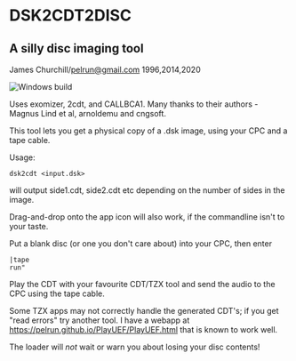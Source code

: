 # DSK2CDT2DISC
## A silly disc imaging tool
James Churchill/pelrun@gmail.com 1996,2014,2020

![Windows build](https://github.com/pelrun/dsk2cdt2disc/workflows/Windows%20build/badge.svg)

Uses exomizer, 2cdt, and CALLBCA1.
Many thanks to their authors - Magnus Lind et al, arnoldemu and cngsoft.

This tool lets you get a physical copy of a .dsk image, using your CPC and a tape cable.

Usage:
```
dsk2cdt <input.dsk>
```
will output side1.cdt, side2.cdt etc depending on the number of sides in the image.

Drag-and-drop onto the app icon will also work, if the commandline isn't to your taste.

Put a blank disc (or one you don't care about) into your CPC, then enter
```
|tape
run"
```
Play the CDT with your favourite CDT/TZX tool and send the audio to the CPC using the tape cable.

Some TZX apps may not correctly handle the generated CDT's; if you get "read errors" try another tool.
I have a webapp at https://pelrun.github.io/PlayUEF/PlayUEF.html that is known to work well.

The loader will *not* wait or warn you about losing your disc contents!
